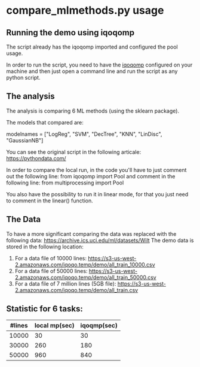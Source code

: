 # compare_mlmethods.py usage


## Running the demo using iqoqomp
The script already has the iqoqomp imported and configured the pool usage.

In order to run the script, you need to have the [iqoqomp](https://github.com/Iqoqo/iqoqomp) configured on your machine and then just open a command line and run the script as any python script.

## The analysis
The analysis is comparing 6 ML methods (using the sklearn package).

The models that compared are:

modelnames = ["LogReg", "SVM", "DecTree", "KNN", "LinDisc", "GaussianNB"]

You can see the original script in the following articale:
https://pythondata.com/

In order to compare the local run, in the code you'll have to just comment out the following line:
from iqoqomp import Pool
and comment in the following line:
from multiprocessing import Pool

You also have the possibility to run it in linear mode, for that you just need to comment in the linear() function.

## The Data

To have a more significant comparing the data was replaced with the following data: https://archive.ics.uci.edu/ml/datasets/Wilt
The demo data is stored in the following location:
1. For a data file of 10000 lines: https://s3-us-west-2.amazonaws.com/iqoqo.temp/demo/all_train_10000.csv
2. For a data file of 50000 lines: https://s3-us-west-2.amazonaws.com/iqoqo.temp/demo/all_train_50000.csv
3. For a data file of 7 million lines (5GB file): https://s3-us-west-2.amazonaws.com/iqoqo.temp/demo/all_train.csv

## Statistic for 6 tasks:

#lines |local mp(sec) | iqoqmp(sec) |
--- | --- | --- |
10000	 | 30 | 30 | 
30000 | 260 | 180 |
50000 | 960 | 840 |
